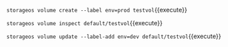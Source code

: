 `storageos volume create --label env=prod testvol`{{execute}}

`storageos volume inspect default/testvol`{{execute}}

`storageos volume update --label-add env=dev default/testvol`{{execute}}
